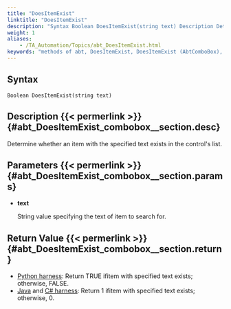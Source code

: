 ```yaml
--- 
title: "DoesItemExist"
linktitle: "DoesItemExist"
description: "Syntax Boolean DoesItemExist(string text) Description Determine whether an item with the specified text exists in the control's list. Parameters text String value specifying the text of item to search ..."
weight: 1
aliases: 
    - /TA_Automation/Topics/abt_DoesItemExist.html
keywords: "methods of abt, DoesItemExist, DoesItemExist (AbtComboBox), AbtComboBox, doesitemexist, abtcombobox doesitemexist, check item is found in combo box's list, item exists in combox box's list, existence of item in combox box's list"
---
```


## Syntax

`Boolean DoesItemExist(string text)`

## Description {{< permerlink >}} {#abt_DoesItemExist_combobox__section.desc} 

Determine whether an item with the specified text exists in the control's list.

## Parameters {{< permerlink >}} {#abt_DoesItemExist_combobox__section.params} 

-   **text**

    String value specifying the text of item to search for.


## Return Value {{< permerlink >}} {#abt_DoesItemExist_combobox__section.return} 

-   [Python harness](/testarchitect-tutorial/part-3-extending-testarchitect/lesson-8-using-an-automation-harness/working-with-the-python-harness/): Return TRUE ifitem with specified text exists; otherwise, FALSE.
-   [Java](/testarchitect-tutorial/part-3-extending-testarchitect/lesson-8-using-an-automation-harness/working-with-the-java-harness/) and [C\# harness](/testarchitect-tutorial/part-3-extending-testarchitect/lesson-8-using-an-automation-harness/working-with-the-c-bundle-harness/): Return 1 ifitem with specified text exists; otherwise, 0.



